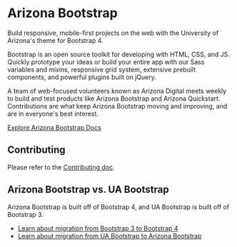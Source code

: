 # Arizona Bootstrap

Build responsive, mobile-first projects on the web with the University of Arizona's theme for Bootstrap 4.

Bootstrap is an open source toolkit for developing with HTML, CSS, and JS. Quickly prototype your ideas or build your entire app with our Sass variables and mixins, responsive grid system, extensive prebuilt components, and powerful plugins built on jQuery.

A team of web-focused volunteers known as Arizona Digital meets weekly to build and test products like Arizona Bootstrap and Arizona Quickstart. Contributions are what keep Arizona Bootstrap moving and improving, and are in everyone's best interest.

<!-- URL doesn't exists yet -->
[Explore Arizona Bootstrap Docs](digital.arizona.edu/arizona-bootstrap)

## Contributing

Please refer to the [Contributing doc](./contributing.md).

## Arizona Bootstrap vs. UA Bootstrap

Arizona Bootstrap is built off of Bootstrap 4, and UA Bootstrap is built off of Bootstrap 3.

<!-- URLs doesn't exist yet -->
- [Learn about migration from Bootstrap 3 to Bootstrap 4](digital.arizona.edu/arizona-bootstrap/master/docs/0.0/migration)
- [Learn about migration from UA Bootstrap to Arizona Bootstrap](digital.arizona.edu/arizona-bootstrap/master/docs/0.0/backwards-compatibility)

